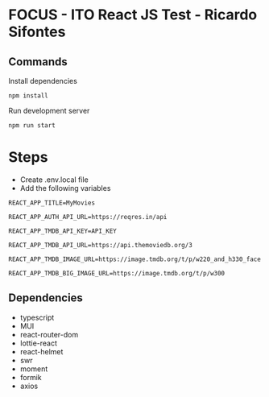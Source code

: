 # FOCUS - ITO React JS Test - Ricardo Sifontes

## Commands

Install dependencies

```
npm install
```

Run development server

```
npm run start
```

# Steps

- Create .env.local file
- Add the following variables

```
REACT_APP_TITLE=MyMovies

REACT_APP_AUTH_API_URL=https://reqres.in/api

REACT_APP_TMDB_API_KEY=API_KEY

REACT_APP_TMDB_API_URL=https://api.themoviedb.org/3

REACT_APP_TMDB_IMAGE_URL=https://image.tmdb.org/t/p/w220_and_h330_face

REACT_APP_TMDB_BIG_IMAGE_URL=https://image.tmdb.org/t/p/w300
```

## Dependencies

- typescript
- MUI
- react-router-dom
- lottie-react
- react-helmet
- swr
- moment
- formik
- axios
